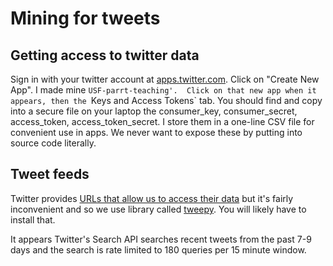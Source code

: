 # Mining for tweets

## Getting access to twitter data

Sign in with your twitter account at [apps.twitter.com](https://apps.twitter.com/). Click on "Create New App". I made mine `USF-parrt-teaching'.  Click on that new app when it appears, then the `Keys and Access Tokens` tab. You should find and copy into a secure file on your laptop the consumer_key, consumer_secret, access_token, access_token_secret.  I store them in a one-line CSV file for convenient use in apps. We never want to expose these by putting into source code literally.

## Tweet feeds

Twitter provides [URLs that allow us to access their data](https://developer.twitter.com/en/docs/tweets/search/overview) but it's fairly inconvenient and so we use library called [tweepy](http://tweepy.readthedocs.io/en/v3.5.0/).  You will likely have to install that.

It appears Twitter's Search API searches recent tweets from the past 7-9 days and the search is rate limited to 180 queries per 15 minute window.
